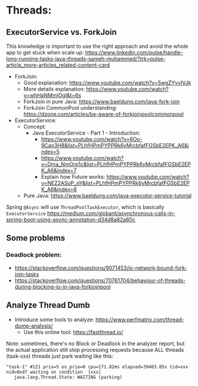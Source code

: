 # Threads:
## ExecutorService vs. ForkJoin
This knowledge is important to use the right approach and avoid the whole app to get stuck when scale up:
https://www.linkedin.com/pulse/handle-long-running-tasks-java-threads-sameh-muhammed/?trk=pulse-article_more-articles_related-content-card
- ForkJoin:
  - Good explanation: https://www.youtube.com/watch?v=5wgZYyvIVJk 
  - More details explanation: https://www.youtube.com/watch?v=whHaNMmIOgI&t=6s
  - ForkJoin in pure Java: https://www.baeldung.com/java-fork-join
  - ForkJoin CommonPool understanding: https://dzone.com/articles/be-aware-of-forkjoinpoolcommonpool
- ExecutorService:
  - Concept: 
    - Java ExecutorService - Part 1 - Introduction: 
      - https://www.youtube.com/watch?v=6Oo-9Can3H8&list=PLhfHPmPYPPRk6yMrcbfafFGSbE2EPK_A6&index=5
      - https://www.youtube.com/watch?v=Dma_NmOrp1c&list=PLhfHPmPYPPRk6yMrcbfafFGSbE2EPK_A6&index=7
      - Explain how Future works: https://www.youtube.com/watch?v=NEZ2ASoP_nY&list=PLhfHPmPYPPRk6yMrcbfafFGSbE2EPK_A6&index=8
  - Pure Java: https://www.baeldung.com/java-executor-service-tutorial
  
Spring `@Async` will use `ThreadPoolTaskExecutor`, which is basically `ExecutorService`
https://medium.com/globant/asynchronous-calls-in-spring-boot-using-async-annotation-d34d8a82a60c

## Some problems
### Deadlock problem:
- https://stackoverflow.com/questions/9071453/io-network-bound-fork-join-tasks
- https://stackoverflow.com/questions/70761704/behaviour-of-threads-during-blocking-io-in-java-forkjoinpool

## Analyze Thread Dumb
- Introduce some tools to analyze: https://www.perfmatrix.com/thread-dump-analysis/
  - Use this online tool: https://fastthread.io/
  
Note: sometimes, there's no Block or Deadlock in the analyzer report, but the actual application still stop processing requests because ALL threads 
 (task-xxx) threads just park waiting like this:
```
"task-1" #121 prio=5 os_prio=0 cpu=171.82ms elapsed=39403.05s tid=xxx nid=0xd7 waiting on condition  [xxx]
   java.lang.Thread.State: WAITING (parking)
```